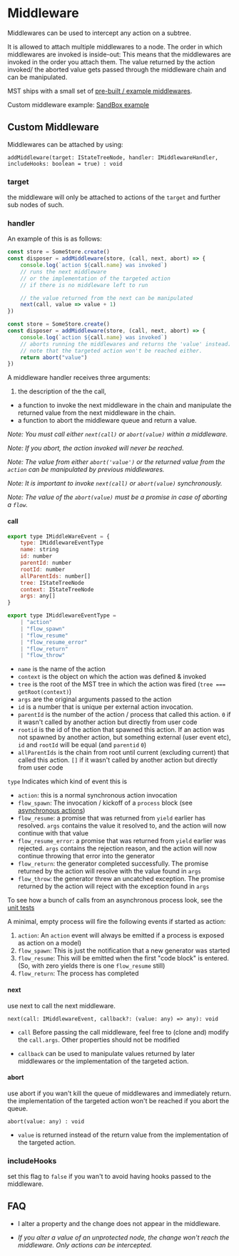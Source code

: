 # Middleware

Middlewares can be used to intercept any action on a subtree.

It is allowed to attach multiple middlewares to a node.
The order in which middlewares are invoked is inside-out:
This means that the middlewares are invoked in the order you attach them.
The value returned by the action invoked/ the aborted value gets passed through the middleware chain and can be manipulated.

MST ships with a small set of [pre-built / example middlewares](../packages/mst-middlewares/README.md).

Custom middleware example:
[SandBox example](https://codesandbox.io/s/88jrqlzm1l)

## Custom Middleware

Middlewares can be attached by using:

`addMiddleware(target: IStateTreeNode, handler: IMiddlewareHandler, includeHooks: boolean = true) : void`

### target

the middleware will only be attached to actions of the `target` and further sub nodes of such.

### handler

An example of this is as follows:

```js
const store = SomeStore.create()
const disposer = addMiddleware(store, (call, next, abort) => {
    console.log(`action ${call.name} was invoked`)
    // runs the next middleware
    // or the implementation of the targeted action
    // if there is no middleware left to run

    // the value returned from the next can be manipulated
    next(call, value => value + 1)
})
```

```js
const store = SomeStore.create()
const disposer = addMiddleware(store, (call, next, abort) => {
    console.log(`action ${call.name} was invoked`)
    // aborts running the middlewares and returns the 'value' instead.
    // note that the targeted action won't be reached either.
    return abort("value")
})
```

A middleware handler receives three arguments:

1. the description of the the call,

-   a function to invoke the next middleware in the chain and manipulate the returned value from the next middleware in the chain.
-   a function to abort the middleware queue and return a value.

_Note: You must call either `next(call)` or `abort(value)` within a middleware._

_Note: If you abort, the action invoked will never be reached._

_Note: The value from either `abort('value')` or the returned value from the `action` can be manipulated by previous middlewares._

_Note: It is important to invoke `next(call)` or `abort(value)` synchronously._

_Note: The value of the `abort(value)` must be a promise in case of aborting a `flow`._

#### call

```javascript
export type IMiddleWareEvent = {
    type: IMiddlewareEventType
    name: string
    id: number
    parentId: number
    rootId: number
    allParentIds: number[]
    tree: IStateTreeNode
    context: IStateTreeNode
    args: any[]
}

export type IMiddlewareEventType =
    | "action"
    | "flow_spawn"
    | "flow_resume"
    | "flow_resume_error"
    | "flow_return"
    | "flow_throw"
```

-   `name` is the name of the action
-   `context` is the object on which the action was defined & invoked
-   `tree` is the root of the MST tree in which the action was fired (`tree === getRoot(context)`)
-   `args` are the original arguments passed to the action
-   `id` is a number that is unique per external action invocation.
-   `parentId` is the number of the action / process that called this action. `0` if it wasn't called by another action but directly from user code
-   `rootid` is the id of the action that spawned this action. If an action was not spawned by another action, but something external (user event etc), `id` and `rootId` will be equal (and `parentid` `0`)
-   `allParentIds` is the chain from root until current (excluding current) that called this action. `[]` if it wasn't called by another action but directly from user code

`type` Indicates which kind of event this is

-   `action`: this is a normal synchronous action invocation
-   `flow_spawn`: The invocation / kickoff of a `process` block (see [asynchronous actions](async-actions.md))
-   `flow_resume`: a promise that was returned from `yield` earlier has resolved. `args` contains the value it resolved to, and the action will now continue with that value
-   `flow_resume_error`: a promise that was returned from `yield` earlier was rejected. `args` contains the rejection reason, and the action will now continue throwing that error into the generator
-   `flow_return`: the generator completed successfully. The promise returned by the action will resolve with the value found in `args`
-   `flow_throw`: the generator threw an uncatched exception. The promise returned by the action will reject with the exception found in `args`

To see how a bunch of calls from an asynchronous process look, see the [unit tests](https://github.com/mobxjs/mobx-state-tree/blob/09708ba86d04f433cc23fbcb6d1dc4db170f798e/test/async.ts#L289)

A minimal, empty process will fire the following events if started as action:

1. `action`: An `action` event will always be emitted if a process is exposed as action on a model)
2. `flow_spawn`: This is just the notification that a new generator was started
3. `flow_resume`: This will be emitted when the first "code block" is entered. (So, with zero yields there is one `flow_resume` still)
4. `flow_return`: The process has completed

#### next

use next to call the next middleware.

`next(call: IMiddlewareEvent, callback?: (value: any) => any): void`

-   `call` Before passing the call middleware, feel free to (clone and) modify the `call.args`.
    Other properties should not be modified

-   `callback` can be used to manipulate values returned by later middlewares or the implementation of the targeted action.

#### abort

use abort if you wan't kill the queue of middlewares and immediately return.
the implementation of the targeted action won't be reached if you abort the queue.

`abort(value: any) : void`

-   `value` is returned instead of the return value from the implementation of the targeted action.

### includeHooks

set this flag to `false` if you wan't to avoid having hooks passed to the middleware.

## FAQ

-   I alter a property and the change does not appear in the middleware.

-   _If you alter a value of an unprotected node, the change won't reach the middleware. Only actions can be intercepted._
